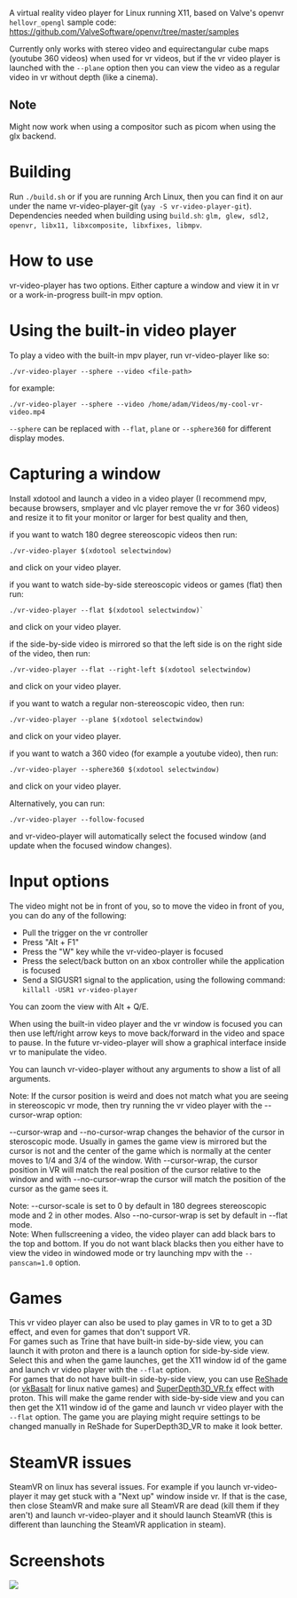 A virtual reality video player for Linux running X11, based on Valve's openvr `hellovr_opengl` sample code: https://github.com/ValveSoftware/openvr/tree/master/samples

Currently only works with stereo video and equirectangular cube maps (youtube 360 videos) when used for vr videos, but if the vr video player is launched with the `--plane` option then you can view
the video as a regular video in vr without depth (like a cinema).

## Note
Might now work when using a compositor such as picom when using the glx backend.

# Building
Run `./build.sh` or if you are running Arch Linux, then you can find it on aur under the name vr-video-player-git (`yay -S vr-video-player-git`).\
Dependencies needed when building using `build.sh`: `glm, glew, sdl2, openvr, libx11, libxcomposite, libxfixes, libmpv`.

# How to use
vr-video-player has two options. Either capture a window and view it in vr or a work-in-progress built-in mpv option.
# Using the built-in video player
To play a video with the built-in mpv player, run vr-video-player like so:
```
./vr-video-player --sphere --video <file-path>
```
for example:
```
./vr-video-player --sphere --video /home/adam/Videos/my-cool-vr-video.mp4
```
`--sphere` can be replaced with `--flat`, `plane` or `--sphere360` for different display modes.

# Capturing a window
Install xdotool and launch a video in a video player (I recommend mpv, because browsers, smplayer and vlc player remove the vr for 360 videos) and resize it to fit your monitor or larger for best quality and then,

if you want to watch 180 degree stereoscopic videos then run:
```
./vr-video-player $(xdotool selectwindow)
```
and click on your video player.

if you want to watch side-by-side stereoscopic videos or games (flat) then run:
```
./vr-video-player --flat $(xdotool selectwindow)`
```
and click on your video player.

if the side-by-side video is mirrored so that the left side is on the right side of the video, then run:
```
./vr-video-player --flat --right-left $(xdotool selectwindow)
```
and click on your video player.

if you want to watch a regular non-stereoscopic video, then run:
```
./vr-video-player --plane $(xdotool selectwindow)
```
and click on your video player.

if you want to watch a 360 video (for example a youtube video), then run:
```
./vr-video-player --sphere360 $(xdotool selectwindow)
```
and click on your video player.

Alternatively, you can run:
```
./vr-video-player --follow-focused
```
and vr-video-player will automatically select the focused window (and update when the focused window changes).

# Input options
The video might not be in front of you, so to move the video in front of you, you can do any of the following:
* Pull the trigger on the vr controller
* Press "Alt + F1"
* Press the "W" key while the vr-video-player is focused
* Press the select/back button on an xbox controller while the application is focused
* Send a SIGUSR1 signal to the application, using the following command: `killall -USR1 vr-video-player`

You can zoom the view with Alt + Q/E.

When using the built-in video player and the vr window is focused you can then use left/right arrow keys to move back/forward in the video and space to pause. In the future vr-video-player will show a graphical interface inside vr to manipulate the video.

You can launch vr-video-player without any arguments to show a list of all arguments.

Note: If the cursor position is weird and does not match what you are seeing in stereoscopic vr mode, then try running the vr video player with the --cursor-wrap option:

--cursor-wrap and --no-cursor-wrap changes the behavior of the cursor in steroscopic mode. Usually in games the game view is mirrored but the cursor is not and the center of the
game which is normally at the center moves to 1/4 and 3/4 of the window. With --cursor-wrap, the cursor position in VR will match the real position of the
cursor relative to the window and with --no-cursor-wrap the cursor will match the position of the cursor as the game sees it.

Note: --cursor-scale is set to 0 by default in 180 degrees stereoscopic mode and 2 in other modes. Also --no-cursor-wrap is set by default in --flat mode.\
Note: When fullscreening a video, the video player can add black bars to the top and bottom. If you do not want black blacks then you either have to view the video in windowed mode or try launching mpv with the `--panscan=1.0` option.

# Games
This vr video player can also be used to play games in VR to to get a 3D effect, and even for games that don't support VR.\
For games such as Trine that have built-in side-by-side view, you can launch it with proton and there is a launch option for side-by-side view. Select this and when the game launches, get the X11 window id of the game
and launch vr video player with the `--flat` option.\
For games that do not have built-in side-by-side view, you can use [ReShade](https://reshade.me/) (or [vkBasalt](https://github.com/DadSchoorse/vkBasalt) for linux native games) and [SuperDepth3D_VR.fx](https://github.com/BlueSkyDefender/Depth3D) effect with proton. This will make the game render with side-by-side view and you can then get the X11 window id of the game and launch vr video player with the `--flat` option. The game you are playing might require settings to be changed manually in ReShade for SuperDepth3D_VR to make it look better.

# SteamVR issues
SteamVR on linux has several issues. For example if you launch vr-video-player it may get stuck with a "Next up" window inside vr. If that is the case, then close SteamVR and make sure all SteamVR are dead (kill them if they aren't) and launch vr-video-player and it should launch SteamVR (this is different than launching the SteamVR application in steam).

# Screenshots
![](https://www.dec05eba.com/images/vr-video-player.jpg)
